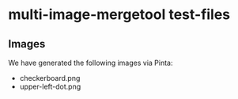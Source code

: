 # multi-image-mergetool test-files
## Images
We have generated the following images via Pinta:

- checkerboard.png
- upper-left-dot.png
